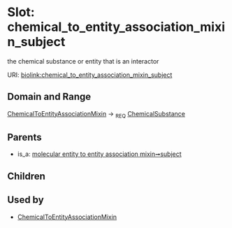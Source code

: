 
# Slot: chemical_to_entity_association_mixin_subject


the chemical substance or entity that is an interactor

URI: [biolink:chemical_to_entity_association_mixin_subject](https://w3id.org/biolink/vocab/chemical_to_entity_association_mixin_subject)


## Domain and Range

[ChemicalToEntityAssociationMixin](ChemicalToEntityAssociationMixin.md) ->  <sub>REQ</sub> [ChemicalSubstance](ChemicalSubstance.md)

## Parents

 *  is_a: [molecular entity to entity association mixin➞subject](molecular_entity_to_entity_association_mixin_subject.md)

## Children


## Used by

 * [ChemicalToEntityAssociationMixin](ChemicalToEntityAssociationMixin.md)
